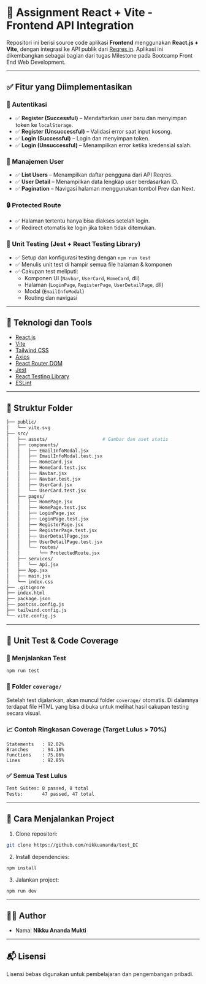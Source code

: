 # 🧩 Assignment React + Vite - Frontend API Integration

Repositori ini berisi source code aplikasi **Frontend** menggunakan **React.js + Vite**, dengan integrasi ke API publik dari [Reqres.in](https://reqres.in). Aplikasi ini dikembangkan sebagai bagian dari tugas Milestone pada Bootcamp Front End Web Development.

---

## ✅ Fitur yang Diimplementasikan

### 🔐 Autentikasi

- ✅ **Register (Successful)** – Mendaftarkan user baru dan menyimpan token ke `localStorage`.
- ✅ **Register (Unsuccessful)** – Validasi error saat input kosong.
- ✅ **Login (Successful)** – Login dan menyimpan token.
- ✅ **Login (Unsuccessful)** – Menampilkan error ketika kredensial salah.

### 👤 Manajemen User

- ✅ **List Users** – Menampilkan daftar pengguna dari API Reqres.
- ✅ **User Detail** – Menampilkan data lengkap user berdasarkan ID.
- ✅ **Pagination** – Navigasi halaman menggunakan tombol Prev dan Next.

### 🔒 Protected Route

- ✅ Halaman tertentu hanya bisa diakses setelah login.
- ✅ Redirect otomatis ke login jika token tidak ditemukan.

### 🧪 Unit Testing (Jest + React Testing Library)

- ✅ Setup dan konfigurasi testing dengan `npm run test`
- ✅ Menulis unit test di hampir semua file halaman & komponen
- ✅ Cakupan test meliputi:
  - Komponen UI (`Navbar`, `UserCard`, `HomeCard`, dll)
  - Halaman (`LoginPage`, `RegisterPage`, `UserDetailPage`, dll)
  - Modal (`EmailInfoModal`)
  - Routing dan navigasi

---

## 🧪 Teknologi dan Tools

- [React.js](https://reactjs.org/)
- [Vite](https://vitejs.dev/)
- [Tailwind CSS](https://tailwindcss.com/)
- [Axios](https://axios-http.com/)
- [React Router DOM](https://reactrouter.com/)
- [Jest](https://jestjs.io/)
- [React Testing Library](https://testing-library.com/)
- [ESLint](https://eslint.org/)

---

## 📁 Struktur Folder

```bash
├── public/
│   └── vite.svg
├── src/
│   ├── assets/                    # Gambar dan aset statis
│   ├── components/
│   │   ├── EmailInfoModal.jsx
│   │   ├── EmailInfoModal.test.jsx
│   │   ├── HomeCard.jsx
│   │   ├── HomeCard.test.jsx
│   │   ├── Navbar.jsx
│   │   ├── Navbar.test.jsx
│   │   ├── UserCard.jsx
│   │   └── UserCard.test.jsx
│   ├── pages/
│   │   ├── HomePage.jsx
│   │   ├── HomePage.test.jsx
│   │   ├── LoginPage.jsx
│   │   ├── LoginPage.test.jsx
│   │   ├── RegisterPage.jsx
│   │   ├── RegisterPage.test.jsx
│   │   ├── UserDetailPage.jsx
│   │   ├── UserDetailPage.test.jsx
│   │   └── routes/
│   │       └── ProtectedRoute.jsx
│   ├── services/
│   │   └── Api.jsx
│   ├── App.jsx
│   ├── main.jsx
│   └── index.css
├── .gitignore
├── index.html
├── package.json
├── postcss.config.js
├── tailwind.config.js
└── vite.config.js
```

---

## 🧪 Unit Test & Code Coverage

### 📌 Menjalankan Test

```bash
npm run test
```

### 📁 Folder `coverage/`

Setelah test dijalankan, akan muncul folder `coverage/` otomatis. Di dalamnya terdapat file HTML yang bisa dibuka untuk melihat hasil cakupan testing secara visual.

### 📈 Contoh Ringkasan Coverage (Target Lulus > 70%)

```
Statements   : 92.02%
Branches     : 94.18%
Functions    : 75.86%
Lines        : 92.85%
```

### ✅ Semua Test Lulus

```bash
Test Suites: 8 passed, 8 total
Tests:       47 passed, 47 total
```

---

## 🚀 Cara Menjalankan Project

1. Clone repositori:

```bash
git clone https://github.com/nikkuananda/test_EC
```

2. Install dependencies:

```bash
npm install
```

3. Jalankan project:

```bash
npm run dev
```

---

## 👨‍💻 Author

- Nama: **Nikku Ananda Mukti**

---

## 📬 Lisensi

Lisensi bebas digunakan untuk pembelajaran dan pengembangan pribadi.
